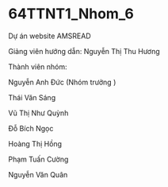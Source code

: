 # 64TTNT1_Nhom_6
Dự án website AMSREAD

Giảng viên hướng dẫn: Nguyễn Thị Thu Hương

Thành viên nhóm:   

Nguyễn Anh Đức  (Nhóm trưởng )

Thái Văn Sáng

Vũ Thị Như Quỳnh

Đỗ Bích Ngọc

Hoàng Thị Hồng

Phạm Tuấn Cường

Nguyễn Văn Quân
